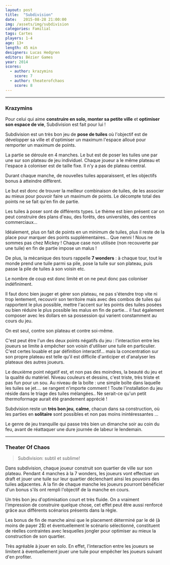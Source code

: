 ```yaml
---
layout: post
title:  "Subdivision"
date:   2015-08-28 21:00:00
img: /assets/img/subdivision
categories: Familial
tags: Cartes
players: 1-4
age: 13+
length: 45 min
designers: Lucas Hedgren
editors: Bézier Games
year: 2014
scores:
  - author: krazymins
    score: 7
  - author: theaterofchaos
    score: 8
---
```


---

### Krazymins

Pour celui qui aime **construire en solo, monter sa petite ville** et **optimiser son espace de vie**, Subdivision est fait pour lui !

Subdivision est un très bon jeu de **pose de tuiles** où l'objectif est de développer sa ville et d'optimiser un maximum l'espace alloué pour remporter un maximum de points.

La partie se déroule en 4 manches. Le but est de poser les tuiles une par une sur son plateau de jeu individuel. Chaque joueur a le même plateau et l'espace à coloniser est de taille fixe. Il n'y a pas de plateau central.

Durant chaque manche, de nouvelles tuiles apparaissent, et les objectifs bonus à atteindre diffèrent.

Le but est donc de trouver la meilleur combinaison de tuiles, de les associer au mieux pour pouvoir faire un maximum de points. Le décompte total des points ne se fait qu'en fin de partie.

Les tuiles à poser sont de différents types. Le thème est bien présent car on peut construire des plans d'eau, des forêts, des universités, des centres commerciaux...

Idéalement, plus on fait de points en un minimum de tuiles, plus il reste de la place pour marquer des points supplémentaires... Que nenni ! Nous ne sommes pas chez Mickey ! Chaque case non utilisée (non recouverte par une tuile) en fin de partie impose un malus !

De plus, la mécanique des tours rappelle **7 wonders** : à chaque tour, tout le monde prend une tuile parmi sa pile, pose la tuile sur son plateau, puis passe la pile de tuiles à son voisin etc.

Le nombre de coup est donc limité et on ne peut donc pas coloniser indéfiniment.

Il faut donc bien jauger et gérer son plateau, ne pas s'étendre trop vite ni trop lentement, recouvrir son territoire mais avec des combos de tuiles qui rapportent le plus possible, mettre l'accent sur les points des tuiles posées ou bien réduire le plus possible les malus en fin de partie... il faut également composer avec les dollars en sa possession qui varient constamment au cours du jeu.

On est seul, contre son plateau et contre soi-même.

C'est peut être l'un des deux points négatifs du jeu : l'interaction entre les joueurs se limite à empêcher son voisin d'utiliser une tuile en particulier. C'est certes louable et par définition interactif... mais la concentration sur son propre plateau est telle qu'il est difficile d'anticiper et d'analyser les plateaux des autres joueurs.

Le deuxième point négatif est, et non pas des moindres, la beauté du jeu et la qualité du matériel. Niveau couleurs et dessins, c'est triste, très triste et pas fun pour un sou. Au niveau de la boîte : une simple boîte dans laquelle les tuiles se jet.... se rangent n'importe comment ! Toute l'installation du jeu réside dans le triage des tuiles mélangées.. Ne serait-ce qu'un petit thermoformage aurait été grandement apprécié !

Subdvision reste un **très bon jeu**, **calme**, chacun dans sa construction, où les parties en **solitaire** sont possibles et non pas moins inintéressantes ...

Le genre de jeu tranquille qui passe très bien un dimanche soir au coin du feu, avant de réattaquer une dure journée de labeur le lendemain.

---

### Theater Of Chaos

> Subdivision: subtil et sublime!

Dans subdivision, chaque joueur construit son quartier de ville sur son plateau. Pendant 4 manches à la 7 wonders, les joueurs vont effectuer un draft et jouer une tuile sur leur quartier déclenchant ainsi les pouvoirs des tuiles adjacentes. A la fin de chaque manche les joueurs pourront bénéficier d'un bonus s'ils ont rempli l'objectif de la manche en cours.

Un très bon jeu d'optimisation court et très fluide. On a vraiment l'impression de construire quelque chose, cet effet peut être aussi renforcé grâce aux différents scénarios présents dans la règle.

Les bonus de fin de manche ainsi que le placement déterminé par le dé (à moins de payer 2$) et éventuellement le scénario sélectionné, constituent de réelles contraintes avec lesquelles jongler pour optimiser au mieux la construction de son quartier.

Très agréable à jouer en solo. En effet, l'interaction entre les joueurs se limitent à éventuellement jouer une tuile pour empêcher les joueurs suivant d'en profiter.
